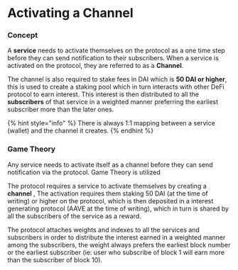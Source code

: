 # Activating a Channel

### Concept

A **service** needs to activate themselves on the protocol as a one time step before they can send notification to their subscribers. When a service is activated on the protocol, they are referred to as a **Channel**.

The channel is also required to stake fees in DAI which is **50 DAI or higher**, this is used to create a staking pool which in turn interacts with other DeFi protocol to earn interest. This interest is then distributed to all the **subscribers** of that service in a weighted manner preferring the earliest subscriber more than the later ones.

{% hint style="info" %}
There is always 1:1 mapping between a service \(wallet\) and the channel it creates.
{% endhint %}

### Game Theory

Any service needs to activate itself as a channel before they can send notification via the protocol. Game Theory is utilized 

The protocol requires a service to activate themselves by creating a **channel** , The activation requires them staking 50 DAI \(at the time of writing\) or higher on the protocol, which is then deposited in a interest generating protocol \(AAVE at the time of writing\), which in turn is shared by all the subscribers of the service as a reward. 

The protocol attaches weights and indexes to all the services and subscribers in order to distribute the interest earned in a weighted manner among the subscribers, the weight always prefers the earliest block number or the earliest subscriber \(ie: user who subscribe of block 1 will earn more than the subscriber of block 10\).

